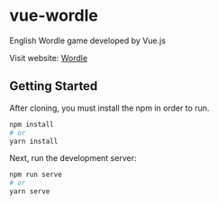 # vue-wordle
English Wordle game developed by Vue.js

Visit website: [Wordle](https://vue-wordle-wheat.vercel.app)

## Getting Started

After cloning, you must install the npm in order to run.

```bash
npm install
# or
yarn install
```


Next, run the development server:

```bash
npm run serve
# or
yarn serve
```
